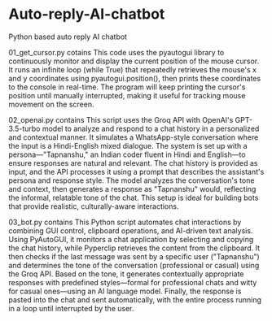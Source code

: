 # Auto-reply-AI-chatbot
Python based auto reply AI chatbot

01_get_cursor.py cotains
This code uses the pyautogui library to continuously monitor and display the current position of the mouse cursor. It runs an infinite loop (while True) that repeatedly retrieves the mouse's x and y coordinates using pyautogui.position(), then prints these coordinates to the console in real-time. The program will keep printing the cursor's position until manually interrupted, making it useful for tracking mouse movement on the screen.


02_openai.py contains
This script uses the Groq API with OpenAI's GPT-3.5-turbo model to analyze and respond to a chat history in a personalized and contextual manner. It simulates a WhatsApp-style conversation where the input is a Hindi-English mixed dialogue. The system is set up with a persona—"Tapnanshu," an Indian coder fluent in Hindi and English—to ensure responses are natural and relevant. The chat history is provided as input, and the API processes it using a prompt that describes the assistant's persona and response style. The model analyzes the conversation's tone and context, then generates a response as "Tapnanshu" would, reflecting the informal, relatable tone of the chat. This setup is ideal for building bots that provide realistic, culturally-aware interactions.


03_bot.py contains
This Python script automates chat interactions by combining GUI control, clipboard operations, and AI-driven text analysis. Using PyAutoGUI, it monitors a chat application by selecting and copying the chat history, while Pyperclip retrieves the content from the clipboard. It then checks if the last message was sent by a specific user ("Tapnanshu") and determines the tone of the conversation (professional or casual) using the Groq API. Based on the tone, it generates contextually appropriate responses with predefined styles—formal for professional chats and witty for casual ones—using an AI language model. Finally, the response is pasted into the chat and sent automatically, with the entire process running in a loop until interrupted by the user.
